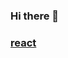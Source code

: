 ### Hi there 👋
### [react](https://github.com/vadosik15/vadosik15/assets/60158880/a2c57c89-b405-49d1-9753-67923671e6ef)


<!--
**vadosik15/vadosik15** is a ✨ _special_ ✨ repository because its `README.md` (this file) appears on your GitHub profile.

Here are some ideas to get you started:

- 🔭 I’m currently working on ...
- 🌱 I’m currently learning ...
- 👯 I’m looking to collaborate on ...
- 🤔 I’m looking for help with ...
- 💬 Ask me about ...
- 📫 How to reach me: ...
- 😄 Pronouns: ...
- ⚡ Fun fact: ...
![<Badge Name>](https://img.shields.io/badge/<Badge Text>-<Background Color>?style=for-the-badge&logo=<Icon Name>&logoColor=<Logo Color>)
